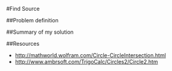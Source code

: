 #Find Source

##Problem definition

##Summary of my solution


##Resources

* http://mathworld.wolfram.com/Circle-CircleIntersection.html
* http://www.ambrsoft.com/TrigoCalc/Circles2/Circle2.htm